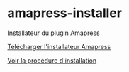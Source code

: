 # amapress-installer 
Installateur du plugin Amapress

[Télécharger l'installateur Amapress](https://github.com/comptoirdesappli/amapress-installer/releases/latest)

[Voir la procédure d'installation](https://wiki.amapress.fr/admin/installation_zip)
